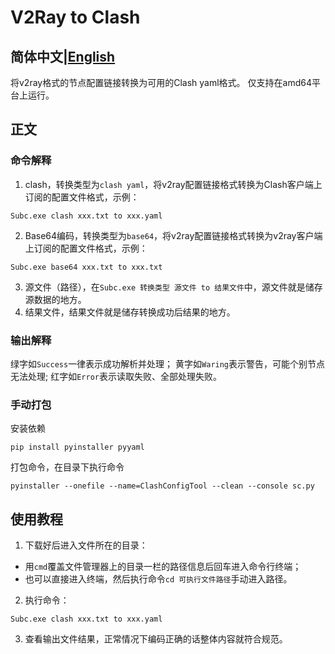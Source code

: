 # V2Ray to Clash
## 简体中文|[English](https://github.com/yzh118/v2ray_to_clash/blob/main/README_EN.md)
将v2ray格式的节点配置链接转换为可用的Clash yaml格式。
仅支持在amd64平台上运行。
## 正文
### 命令解释
1. clash，转换类型为`clash yaml`，将v2ray配置链接格式转换为Clash客户端上订阅的配置文件格式，示例：
```
Subc.exe clash xxx.txt to xxx.yaml
```
2. Base64编码，转换类型为`base64`，将v2ray配置链接格式转换为v2ray客户端上订阅的配置文件格式，示例：
```
Subc.exe base64 xxx.txt to xxx.txt
```
3. 源文件（路径），在`Subc.exe 转换类型 源文件 to 结果文件`中，源文件就是储存源数据的地方。
4. 结果文件，结果文件就是储存转换成功后结果的地方。
### 输出解释
绿字如`Success`一律表示成功解析并处理；
黄字如`Waring`表示警告，可能个别节点无法处理;
红字如`Error`表示读取失败、全部处理失败。
### 手动打包
安装依赖
```
pip install pyinstaller pyyaml
```
打包命令，在目录下执行命令
```
pyinstaller --onefile --name=ClashConfigTool --clean --console sc.py
```
## 使用教程
1. 下载好后进入文件所在的目录：
- 用`cmd`覆盖文件管理器上的目录一栏的路径信息后回车进入命令行终端；
- 也可以直接进入终端，然后执行命令`cd 可执行文件路径`手动进入路径。
2. 执行命令：
```
Subc.exe clash xxx.txt to xxx.yaml
```
3. 查看输出文件结果，正常情况下编码正确的话整体内容就符合规范。
